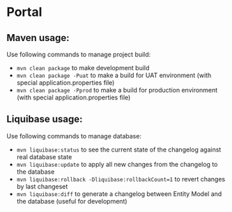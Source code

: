# Portal

## Maven usage:

Use following commands to manage project build:

* `mvn clean package` to make development build
* `mvn clean package -Puat` to make a build for UAT environment (with special application.properties file)
* `mvn clean package -Pprod` to make a build for production environment (with special application.properties file)

## Liquibase usage:

Use following commands to manage database:

* `mvn liquibase:status` to see the current state of the changelog against real database state
* `mvn liquibase:update` to apply all new changes from the changelog to the database
* `mvn liquibase:rollback -Dliquibase:rollbackCount=1` to revert changes by last changeset
* `mvn liquibase:diff` to generate a changelog between Entity Model and the database (useful for development)
